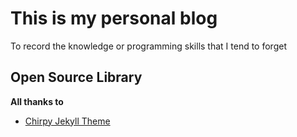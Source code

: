 # This is my personal blog

To record the knowledge or programming skills that I tend to forget

## Open Source Library
**All thanks to**
- [Chirpy Jekyll Theme](https://github.com/cotes2020/jekyll-theme-chirpy)
